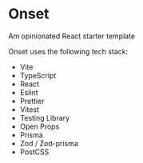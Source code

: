 # Onset 

Am opinionated React starter template

Onset uses the following tech stack:

- Vite 
- TypeScript
- React
- Eslint
- Prettier
- Vitest
- Testing Library
- Open Props
- Prisma
- Zod / Zod-prisma
- PostCSS
